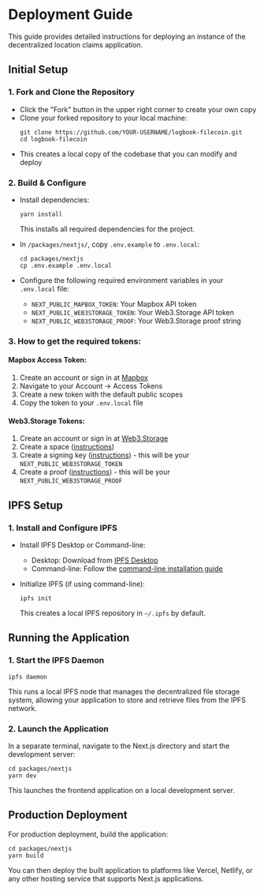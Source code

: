 # Deployment Guide

This guide provides detailed instructions for deploying an instance of the decentralized location claims application.

## Initial Setup

### 1. Fork and Clone the Repository

- Click the "Fork" button in the upper right corner to create your own copy
- Clone your forked repository to your local machine:
  ```
  git clone https://github.com/YOUR-USERNAME/logbook-filecoin.git
  cd logbook-filecoin
  ```
- This creates a local copy of the codebase that you can modify and deploy

### 2. Build & Configure

- Install dependencies:  
  ```
  yarn install
  ```
  This installs all required dependencies for the project.

- In `/packages/nextjs/`, copy `.env.example` to `.env.local`:
  ```
  cd packages/nextjs
  cp .env.example .env.local
  ```

- Configure the following required environment variables in your `.env.local` file:
  - `NEXT_PUBLIC_MAPBOX_TOKEN`: Your Mapbox API token
  - `NEXT_PUBLIC_WEB3STORAGE_TOKEN`: Your Web3.Storage API token
  - `NEXT_PUBLIC_WEB3STORAGE_PROOF`: Your Web3.Storage proof string

### 3. How to get the required tokens:

#### Mapbox Access Token:
1. Create an account or sign in at [Mapbox](https://account.mapbox.com/auth/signup/)
2. Navigate to your Account → Access Tokens
3. Create a new token with the default public scopes
4. Copy the token to your `.env.local` file

#### Web3.Storage Tokens:
1. Create an account or sign in at [Web3.Storage](https://console.web3.storage/)
2. Create a space ([instructions](https://docs.storacha.network/how-to/ci/#create-a-space))
3. Create a signing key ([instructions](https://docs.storacha.network/how-to/ci/#create-a-signing-key)) - this will be your `NEXT_PUBLIC_WEB3STORAGE_TOKEN`
4. Create a proof ([instructions](https://docs.storacha.network/how-to/ci/#create-a-proof)) - this will be your `NEXT_PUBLIC_WEB3STORAGE_PROOF`

## IPFS Setup

### 1. Install and Configure IPFS

- Install IPFS Desktop or Command-line:
  - Desktop: Download from [IPFS Desktop](https://docs.ipfs.tech/install/ipfs-desktop/)
  - Command-line: Follow the [command-line installation guide](https://docs.ipfs.tech/install/command-line/)

- Initialize IPFS (if using command-line):
  ```
  ipfs init
  ```
  This creates a local IPFS repository in `~/.ipfs` by default.

## Running the Application

### 1. Start the IPFS Daemon
```
ipfs daemon
```
This runs a local IPFS node that manages the decentralized file storage system, allowing your application to store and retrieve files from the IPFS network.

### 2. Launch the Application
In a separate terminal, navigate to the Next.js directory and start the development server:
```
cd packages/nextjs
yarn dev
```
This launches the frontend application on a local development server.

## Production Deployment

For production deployment, build the application:

```
cd packages/nextjs
yarn build
```

You can then deploy the built application to platforms like Vercel, Netlify, or any other hosting service that supports Next.js applications.